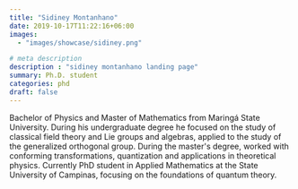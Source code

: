 ```yaml
---
title: "Sidiney Montanhano"
date: 2019-10-17T11:22:16+06:00
images: 
  - "images/showcase/sidiney.png"

# meta description
description : "sidiney montanhano landing page"
summary: Ph.D. student
categories: phd
draft: false
---
```


Bachelor of Physics and Master of Mathematics from Maringá State University. During his undergraduate degree he focused on the study of classical field theory and Lie groups and algebras, applied to the study of the generalized orthogonal group. During the master's degree, worked with conforming transformations, quantization and applications in theoretical physics. Currently PhD student in Applied Mathematics at the State University of Campinas, focusing on the foundations of quantum theory.